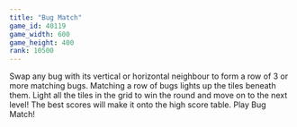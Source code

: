 ```yaml
---
title: "Bug Match"
game_id: 40119
game_width: 600
game_height: 400
rank: 10500
---
```

Swap any bug with its vertical or horizontal neighbour to form a row of 3 or more matching bugs. Matching a row of bugs lights up the tiles beneath them. Light all the tiles in the grid to win the round and move on to the next level! The best scores will make it onto the high score table. Play Bug Match!